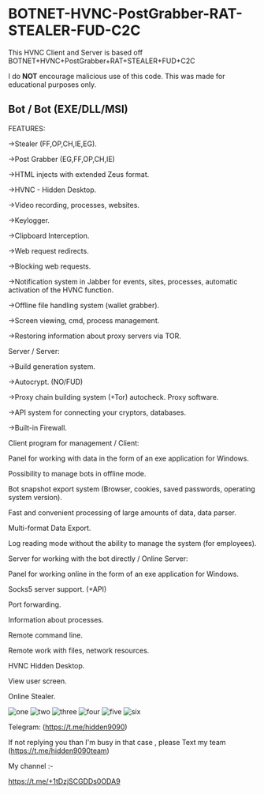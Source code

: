 # BOTNET-HVNC-PostGrabber-RAT-STEALER-FUD-C2C 
This HVNC Client and Server is based off  BOTNET+HVNC+PostGrabber+RAT+STEALER+FUD+C2C  
 
I do **NOT** encourage malicious use of this code. This was made for educational purposes only. 
     
                       
                           
   
Bot / Bot (EXE/DLL/MSI) 
-----------------------------------------------------------------------------------------------
FEATURES:

->Stealer (FF,OP,CH,IE,EG).

->Post Grabber (EG,FF,OP,CH,IE) 

->HTML injects with extended Zeus format.   

->HVNC - Hidden Desktop.

->Video recording, processes, websites.

->Keylogger.

->Clipboard Interception.

->Web request redirects.

->Blocking web requests.

->Notification system in Jabber for events, sites, processes, automatic activation of the HVNC function.

->Offline file handling system (wallet grabber).

->Screen viewing, cmd, process management.

->Restoring information about proxy servers via TOR.

 


 

Server / Server:

 

->Build generation system.

->Autocrypt. (NO/FUD)

->Proxy chain building system (+Tor) autocheck. Proxy software.

->API system for connecting your cryptors, databases.

->Built-in Firewall.


Client program for management / Client:   

 

Panel for working with data in the form of an exe application for Windows.

Possibility to manage bots in offline mode.

Bot snapshot export system (Browser, cookies, saved passwords, operating system version).

Fast and convenient processing of large amounts of data, data parser.

Multi-format Data Export.

Log reading mode without the ability to manage the system (for employees).  

 



 

Server for working with the bot directly / Online Server:

 

Panel for working online in the form of an exe application for Windows.

Socks5 server support. (+API)
 
Port forwarding.

Information about processes.

Remote command line.

Remote work with files, network resources.

HVNC Hidden Desktop.

View user screen.

Online Stealer.

![one](https://files.catbox.moe/78p9le.jpg) 
![two](https://files.catbox.moe/wkmpco.jpg)
![three](https://files.catbox.moe/euq7mt.jpg) 
![four](https://files.catbox.moe/u8mkv0.jpg)
![five](https://files.catbox.moe/qlp8gm.jpg) 
![six](https://files.catbox.moe/zc7u3c.jpg)





Telegram: (https://t.me/hidden9090)


If not replying you than I'm busy in that case , please Text my team (https://t.me/hidden9090team)


My channel :-

https://t.me/+1tDzjSCGDDs0ODA9
